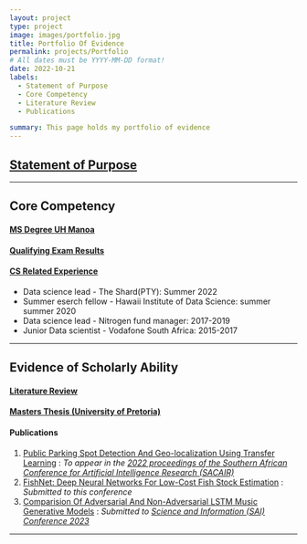 ```yaml
---
layout: project
type: project
image: images/portfolio.jpg
title: Portfolio Of Evidence
permalink: projects/Portfolio
# All dates must be YYYY-MM-DD format!
date: 2022-10-21
labels:
  - Statement of Purpose
  - Core Competency
  - Literature Review
  - Publications

summary: This page holds my portfolio of evidence
---
```



## <a href='../pdfs/Statement_of_Purpose.pdf'>Statement of Purpose</a>

-----

## Core Competency

#### <a href="../pdfs/MSc_Computer_Science.pdf">MS Degree UH Manoa</a>

#### <a href="../pdfs/ICS_PhD_Qualifier_result_for_Moseli.pdf">Qualifying Exam Results</a>

#### <a href="../pdfs/Moseli_Motsoehli_Resume.pdf">CS Related Experience</a>

<ul>
    <li>Data science lead - The Shard(PTY): Summer 2022</li>
    <li>Summer eserch fellow - Hawaii Institute of Data Science: summer summer 2020</li>
    <li>Data science lead - Nitrogen fund manager: 2017-2019</li>
    <li>Junior Data scientist - Vodafone South Africa: 2015-2017</li>
</ul>

-----

## Evidence of Scholarly Ability

#### <a href = '../pdfs/Deep_Active_Learning_In_The_Presence_Of_Label_Noise_LNCS.pdf'>Literature Review</a>

#### <a href = '../pdfs/Mini_Dissertation_Moseli_Motsoehli.pdf'>Masters Thesis (University of Pretoria)</a>

#### Publications

<ol>
    <li><a href = "https://arxiv.org/abs/2209.00213">Public Parking Spot Detection And Geo-localization Using Transfer Learning</a> : <i>To appear in the <a href='https://2022.sacair.org.za/?_ga=2.201804692.42026433.1666358114-1405977019.1660414057'>2022 proceedings of the Southern African Conference for Artificial Intelligence Research (SACAIR)</a></i></li>
    <li><a href="../pdfs/FishNet__Deep_Neural_Networks_For_Low_Cost_Fish_Stock_Estimation.pdf">FishNet: Deep Neural Networks For Low-Cost Fish Stock Estimation</a> : <i>Submitted to this conference</i></li>
    <li><a href="../pdfs/Comparision_Of_Adversarial_And_Non_Adversarial_LSTM_Music_Generative_Models_SAI.pdf">Comparision Of Adversarial And Non-Adversarial LSTM Music Generative Models</a> : <i>Submitted to <a href='https://saiconference.com/Computing'>Science and Information (SAI) Conference 2023</a></i></li>
</ol>

-----
